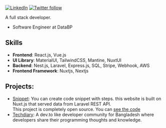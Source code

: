 [![LinkedIn](https://img.shields.io/badge/%20-Connect-black?color=14171A&labelColor=212121&logo=linkedin&logoColor=ffffff)](https://www.linkedin.com/in/shoaibbsharif)
[![Twitter follow](https://img.shields.io/twitter/follow/ShoaibBinSharif?style=social)](https://twitter.com/ShoaibBinSharif)

A full stack developer. 

- Software Engineer at DataBP

## Skills
- **Frontend**: React.js, Vue.js
- **UI Library**: MaterialUI, TailwindCSS, Mantine, NuxtUI
- **Backend**: Nest.js, Laravel, Express.js, SQL, Stripe, Webhook, AWS
- **Frontend Framework**: Nuxtjs, Nextjs

## Projects:

- [Snippet](https://snippet.shoaibsharif.dev):
  You can create code snippet with steps. this website is built on Nuxt.js that served data from Laravel REST API.<br>
  This project is completely open source. You can [see the code](https://github.com/shoaibsharif/snippet_frontend)
- [Techdiary](https://www.techdiary.dev):
  A dev.to like developer community for Bangladesh where developers share their programming thoughts and knowledge.
